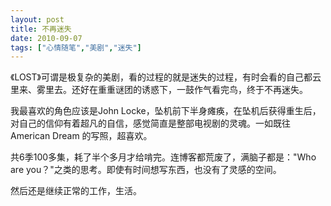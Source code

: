 ```yaml
---
layout: post
title: 不再迷失
date: 2010-09-07
tags: ["心情随笔","美剧","迷失"]
---
```


《LOST》可谓是极复杂的美剧，看的过程的就是迷失的过程，有时会看的自己都云里来、雾里去。还好在重重谜团的诱惑下，一鼓作气看完鸟，终于不再迷失。

我最喜欢的角色应该是John Locke，坠机前下半身瘫痪，在坠机后获得重生后，对自己的信仰有着超凡的自信，感觉简直是整部电视剧的灵魂。一如既往 American Dream 的写照，超喜欢。

<!--more-->

共6季100多集，耗了半个多月才给啃完。连博客都荒废了，满脑子都是："Who are you？"之类的思考。即使有时间想写东西，也没有了灵感的空间。

然后还是继续正常的工作，生活。